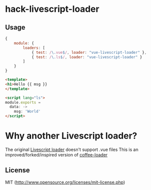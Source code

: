 # hack-livescript-loader

## Usage

``` javascript
{
    module: {
        loaders: [
            { test: /\.vue$/, loader: "vue-livescript-loader" },
            { test: /\.ls$/, loader: "vue-livescript-loader" }
        ]
    }
}
```

``` html
<template>
<h1>Hello {{ msg }}
</template>

<script lang="ls">
module.exports =
  data: ->
    msg: 'World'
</script>
```

# Why another Livescript loader?
The original [Livescript loader](https://github.com/appedemic/livescript-loader) doesn't support .vue files
This is an improved/forked/inspired version of [coffee-loader](https://github.com/webpack/coffee-loader)

## License
MIT (http://www.opensource.org/licenses/mit-license.php)
